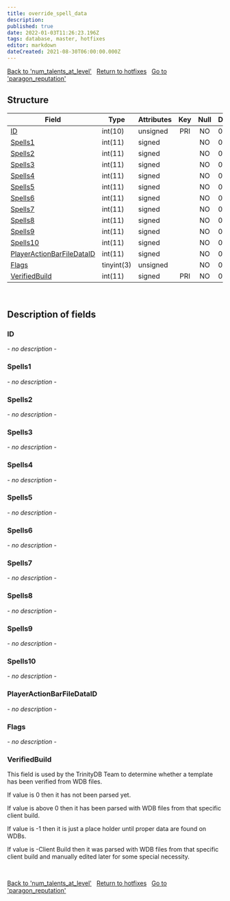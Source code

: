 ```yaml
---
title: override_spell_data
description: 
published: true
date: 2022-01-03T11:26:23.196Z
tags: database, master, hotfixes
editor: markdown
dateCreated: 2021-08-30T06:00:00.000Z
---
```


<a href="https://trinitycore.info/en/database/master/hotfixes/num_talents_at_level" class="mt-5 v-btn v-btn--depressed v-btn--flat v-btn--outlined theme--light v-size--default darkblue--text text--lighten-3"><span class="v-btn__content"><i aria-hidden="true" class="v-icon notranslate v-icon--left mdi mdi-arrow-left theme--light"></i><span>Back to 'num_talents_at_level'</span></span></a>&nbsp;&nbsp;&nbsp;<a href="https://trinitycore.info/en/database/master/hotfixes/home" class="mt-5 v-btn v-btn--depressed v-btn--flat v-btn--outlined theme--light v-size--default darkblue--text text--lighten-3"><span class="v-btn__content"><i aria-hidden="true" class="v-icon notranslate v-icon--left mdi mdi-home-outline theme--light"></i><span>Return to hotfixes</span></span></a>&nbsp;&nbsp;&nbsp;<a href="https://trinitycore.info/en/database/master/hotfixes/paragon_reputation" class="mt-5 v-btn v-btn--depressed v-btn--flat v-btn--outlined theme--light v-size--default darkblue--text text--lighten-3"><span class="v-btn__content"><span>Go to 'paragon_reputation'</span><i aria-hidden="true" class="v-icon notranslate v-icon--right mdi mdi-arrow-right theme--light"></i></span></a>

## Structure

| Field | Type | Attributes | Key | Null | Default | Extra | Comment |
| --- | --- | --- | :---: | :---: | --- | --- | --- |
| [ID](#id) | int(10) | unsigned | PRI | NO | 0 |  |  |
| [Spells1](#spells1) | int(11) | signed |  | NO | 0 |  |  |
| [Spells2](#spells2) | int(11) | signed |  | NO | 0 |  |  |
| [Spells3](#spells3) | int(11) | signed |  | NO | 0 |  |  |
| [Spells4](#spells4) | int(11) | signed |  | NO | 0 |  |  |
| [Spells5](#spells5) | int(11) | signed |  | NO | 0 |  |  |
| [Spells6](#spells6) | int(11) | signed |  | NO | 0 |  |  |
| [Spells7](#spells7) | int(11) | signed |  | NO | 0 |  |  |
| [Spells8](#spells8) | int(11) | signed |  | NO | 0 |  |  |
| [Spells9](#spells9) | int(11) | signed |  | NO | 0 |  |  |
| [Spells10](#spells10) | int(11) | signed |  | NO | 0 |  |  |
| [PlayerActionBarFileDataID](#playeractionbarfiledataid) | int(11) | signed |  | NO | 0 |  |  |
| [Flags](#flags) | tinyint(3) | unsigned |  | NO | 0 |  |  |
| [VerifiedBuild](#verifiedbuild) | int(11) | signed | PRI | NO | 0 |  |  |
&nbsp;
## Description of fields

### ID
*- no description -*
&nbsp;

### Spells1
*- no description -*
&nbsp;

### Spells2
*- no description -*
&nbsp;

### Spells3
*- no description -*
&nbsp;

### Spells4
*- no description -*
&nbsp;

### Spells5
*- no description -*
&nbsp;

### Spells6
*- no description -*
&nbsp;

### Spells7
*- no description -*
&nbsp;

### Spells8
*- no description -*
&nbsp;

### Spells9
*- no description -*
&nbsp;

### Spells10
*- no description -*
&nbsp;

### PlayerActionBarFileDataID
*- no description -*
&nbsp;

### Flags
*- no description -*
&nbsp;

### VerifiedBuild
This field is used by the TrinityDB Team to determine whether a template has been verified from WDB files.

If value is 0 then it has not been parsed yet.

If value is above 0 then it has been parsed with WDB files from that specific client build.

If value is -1 then it is just a place holder until proper data are found on WDBs.

If value is -Client Build then it was parsed with WDB files from that specific client build and manually edited later for some special necessity.

&nbsp;

<a href="https://trinitycore.info/en/database/master/hotfixes/num_talents_at_level" class="mt-5 v-btn v-btn--depressed v-btn--flat v-btn--outlined theme--light v-size--default darkblue--text text--lighten-3"><span class="v-btn__content"><i aria-hidden="true" class="v-icon notranslate v-icon--left mdi mdi-arrow-left theme--light"></i><span>Back to 'num_talents_at_level'</span></span></a>&nbsp;&nbsp;&nbsp;<a href="https://trinitycore.info/en/database/master/hotfixes/home" class="mt-5 v-btn v-btn--depressed v-btn--flat v-btn--outlined theme--light v-size--default darkblue--text text--lighten-3"><span class="v-btn__content"><i aria-hidden="true" class="v-icon notranslate v-icon--left mdi mdi-home-outline theme--light"></i><span>Return to hotfixes</span></span></a>&nbsp;&nbsp;&nbsp;<a href="https://trinitycore.info/en/database/master/hotfixes/paragon_reputation" class="mt-5 v-btn v-btn--depressed v-btn--flat v-btn--outlined theme--light v-size--default darkblue--text text--lighten-3"><span class="v-btn__content"><span>Go to 'paragon_reputation'</span><i aria-hidden="true" class="v-icon notranslate v-icon--right mdi mdi-arrow-right theme--light"></i></span></a>

